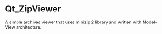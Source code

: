 # Qt_ZipViewer
A simple archives viewer that uses minizip 2 library and written with Model-View architecture.
